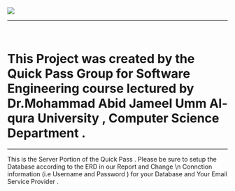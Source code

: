 <img src="http://i.imgur.com/eIxXOEL.jpg"/>

<br/>
<hr/>
<br/>

# This Project was created by the Quick Pass Group for Software Engineering course lectured by Dr.Mohammad Abid Jameel Umm Al-qura University , Computer Science Department .

<hr/>

This is the Server Portion of the Quick Pass . Please be sure to setup the Database according to the ERD in our Report and Change \n
Connction information (i.e Username and Password ) for your Database and Your Email Service Provider .
